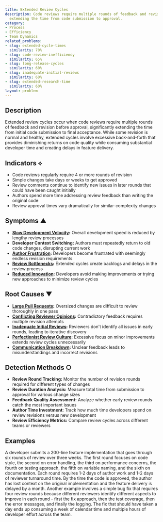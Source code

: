 ```yaml
---
title: Extended Review Cycles
description: Code reviews require multiple rounds of feedback and revision, significantly
  extending the time from code submission to approval.
category:
- Process
- Efficiency
- Team Dynamics
related_problems:
- slug: extended-cycle-times
  similarity: 70%
- slug: code-review-inefficiency
  similarity: 65%
- slug: long-release-cycles
  similarity: 60%
- slug: inadequate-initial-reviews
  similarity: 60%
- slug: extended-research-time
  similarity: 60%
layout: problem
---
```


## Description

Extended review cycles occur when code reviews require multiple rounds of feedback and revision before approval, significantly extending the time from initial code submission to final acceptance. While some revision is normal and healthy, extended cycles involve excessive back-and-forth that provides diminishing returns on code quality while consuming substantial developer time and creating delays in feature delivery.

## Indicators ⟡

- Code reviews regularly require 4 or more rounds of revision
- Simple changes take days or weeks to get approved
- Review comments continue to identify new issues in later rounds that could have been caught initially
- Authors spend more time addressing review feedback than writing the original code
- Review approval times vary dramatically for similar-complexity changes

## Symptoms ▲

- **[Slow Development Velocity](slow-development-velocity.md):** Overall development speed is reduced by lengthy review processes
- **Developer Context Switching:** Authors must repeatedly return to old code changes, disrupting current work
- **[Author Frustration](author-frustration.md):** Developers become frustrated with seemingly endless revision requirements
- **[Review Bottlenecks](review-bottlenecks.md):** Extended cycles create backlogs and delays in the review process
- **[Reduced Innovation](reduced-innovation.md):** Developers avoid making improvements or trying new approaches to minimize review cycles

## Root Causes ▼

- **[Large Pull Requests](large-pull-requests.md):** Oversized changes are difficult to review thoroughly in one pass
- **[Conflicting Reviewer Opinions](conflicting-reviewer-opinions.md):** Contradictory feedback requires multiple revision attempts
- **[Inadequate Initial Reviews](inadequate-initial-reviews.md):** Reviewers don't identify all issues in early rounds, leading to iterative discovery
- **[Perfectionist Review Culture](perfectionist-review-culture.md):** Excessive focus on minor improvements extends review cycles unnecessarily
- **[Communication Breakdown](communication-breakdown.md):** Unclear feedback leads to misunderstandings and incorrect revisions

## Detection Methods ○

- **Review Round Tracking:** Monitor the number of revision rounds required for different types of changes
- **Review Duration Analysis:** Measure total time from submission to approval for various change sizes
- **Feedback Quality Assessment:** Analyze whether early review rounds catch the most important issues
- **Author Time Investment:** Track how much time developers spend on review revisions versus new development
- **Review Efficiency Metrics:** Compare review cycles across different teams or reviewers

## Examples

A developer submits a 200-line feature implementation that goes through six rounds of review over three weeks. The first round focuses on code style, the second on error handling, the third on performance concerns, the fourth on testing approach, the fifth on variable naming, and the sixth on documentation. Each round requires 1-2 days of author work and 1-2 days of reviewer turnaround time. By the time the code is approved, the author has lost context on the original implementation and the feature delivery is delayed by a month. Another example involves a simple bug fix that requires four review rounds because different reviewers identify different aspects to improve in each round - first the fix approach, then the test coverage, then the error messages, and finally the logging. The fix that should have taken a day ends up consuming a week of calendar time and multiple hours of developer effort across the team.